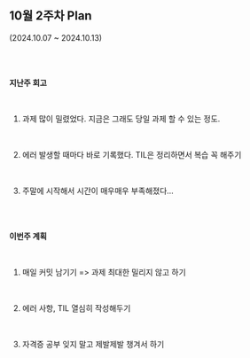 ## 10월 2주차 Plan

(2024.10.07 ~ 2024.10.13)

<br /><br />

**지난주 회고**

<br />

1. 과제 많이 밀렸었다. 지금은 그래도 당일 과제 할 수 있는 정도.

<br />

2. 에러 발생할 때마다 바로 기록했다. TIL은 정리하면서 복습 꼭 해주기

<br />

3. 주말에 시작해서 시간이 매우매우 부족해졌다...

<br /><br />

**이번주 계획**

<br />

1. 매일 커밋 남기기 => 과제 최대한 밀리지 않고 하기

<br />

2. 에러 사항, TIL 열심히 작성해두기

<br />

3. 자격증 공부 잊지 말고 제발제발 챙겨서 하기
